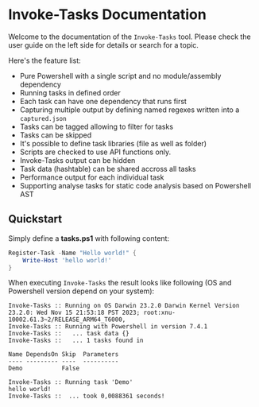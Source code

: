 # Invoke-Tasks Documentation

Welcome to the documentation of the `Invoke-Tasks` tool.
Please check the user guide on the left side for details
or search for a topic.

Here's   the feature list:

 - Pure Powershell with a single script and no module/assembly dependency
 - Running tasks in defined order
 - Each task can have one dependency that runs first
 - Capturing multiple output by defining named regexes written into a `captured.json`
 - Tasks can be tagged allowing to filter for tasks
 - Tasks can be skipped
 - It's possible to define task libraries (file as well as folder)
 - Scripts are checked to use API functions only.
 - Invoke-Tasks output can be hidden
 - Task data (hashtable) can be shared accross all tasks
 - Performance output for each individual task
 - Supporting analyse tasks for static code analysis based on Powershell AST

## Quickstart

Simply define a **tasks.ps1** with following content:

```powershell
Register-Task -Name "Hello world!" {
    Write-Host 'hello world!'
}
```

When executing `Invoke-Tasks` the result looks like following (OS and Powershell version depend on your system):

```
Invoke-Tasks :: Running on OS Darwin 23.2.0 Darwin Kernel Version 23.2.0: Wed Nov 15 21:53:18 PST 2023; root:xnu-10002.61.3~2/RELEASE_ARM64_T6000‚
Invoke-Tasks :: Running with Powershell in version 7.4.1
Invoke-Tasks ::   ... task data {}
Invoke-Tasks ::   ... 1 tasks found in 

Name DependsOn Skip  Parameters
---- --------- ----  ----------
Demo           False 

Invoke-Tasks :: Running task 'Demo'
hello world!
Invoke-Tasks ::  ... took 0,0088361 seconds!
```
